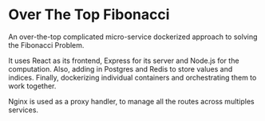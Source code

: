 # Over The Top Fibonacci
An over-the-top complicated micro-service dockerized approach to solving the Fibonacci Problem.

It uses React as its frontend, Express for its server and Node.js for the computation. Also, adding in Postgres and Redis to store values and indices. Finally, dockerizing individual containers and orchestrating them to work together.

Nginx is used as a proxy handler, to manage all the routes across multiples services.
